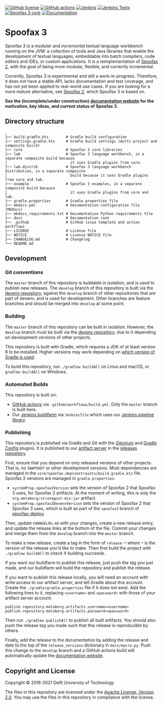 [![GitHub license](https://img.shields.io/github/license/metaborg/spoofax-pie)](https://github.com/metaborg/spoofax-pie/blob/master/LICENSE)
[![GitHub actions](https://img.shields.io/github/workflow/status/metaborg/spoofax-pie/Build?label=GitHub%20actions)](https://github.com/metaborg/spoofax-pie/actions/workflows/build.yml)
[![Jenkins](https://img.shields.io/jenkins/build/https/buildfarm.metaborg.org/job/metaborg/job/spoofax-pie/job/master?label=Jenkins)](https://buildfarm.metaborg.org/job/metaborg/job/spoofax-pie/job/master/lastBuild)
[![Jenkins Tests](https://img.shields.io/jenkins/tests/https/buildfarm.metaborg.org/job/metaborg/job/spoofax-pie/job/master?label=Jenkins%20tests)](https://buildfarm.metaborg.org/job/metaborg/job/spoofax-pie/job/master/lastBuild/testReport/)
[![Spoofax 3 core](https://img.shields.io/maven-metadata/v?label=spoofax.core&metadataUrl=https%3A%2F%2Fartifacts.metaborg.org%2Fcontent%2Frepositories%2Freleases%2Forg%2Fmetaborg%2Fspoofax.core%2Fmaven-metadata.xml)](https://mvnrepository.com/artifact/org.metaborg/spoofax.core?repo=metaborg-releases)
[![Documentation](https://img.shields.io/badge/docs-latest-brightgreen)](https://metaborg.github.io/spoofax-pie/develop/)

# Spoofax 3

Spoofax 3 is a _modular_ and _incremental_ textual language workbench running on the JVM: a collection of tools and Java libraries that enable the development of textual languages, embeddable into batch compilers, code editors and IDEs, or custom applications.
It is a reimplementation of [Spoofax 2](http://spoofax.org), with the goal of being more modular, flexible, and correctly incremental.

Currently, Spoofax 3 is experimental and still a work-in-progress.
Therefore, it does not have a stable API, lacks documentation and test coverage, and has not yet been applied to real-world use cases.
If you are looking for a more mature alternative, see [Spoofax 2](http://spoofax.org), which Spoofax 3 is based on.

**See the (incomplete/under construction) [documentation website](https://metaborg.github.io/spoofax-pie/develop/) for the motivation, key ideas, and current status of Spoofax 3**.

## Directory structure

```
.
├── build.gradle.kts        # Gradle build configuration
├── settings.gradle.kts     # Gradle build settings (multi-project and composite build)
├── core                    # Spoofax 3 core libraries
├── lwb                     # Spoofax 3 language workbench, in a separate composite build because
│                             it uses Gradle plugins from core.
├── lwb.distrib             # Spoofax 3 language workbench distribution, in a separate composite
│                             build because it uses Gradle plugins from core and lwb.
├── example                 # Spoofax 3 examples, in a separate composite build because
│                             it uses Gradle plugins from core and lwb.
├── gradle.properties       # Gradle properties file
├── mkdocs.yml              # Documentation configuration file (MkDocs)
├── mkdocs_requirements.txt # Documentation Python requirements file
├── docs                    # Documentation root
├── .github                 # GitHub issue template and action workflows
├── LICENSE                 # License file
├── NOTICE                  # License NOTICE file
├── CHANGELOG.md            # Changelog
└── README.md
```

## Development

### Git conventions

The `master` branch of this repository is buildable in isolation, and is used to publish new releases.
The `develop` branch of this repository is built via the [devenv repository](https://github.com/metaborg/devenv), against the `develop` branch of other repositories that are part of devenv, and is used for development.
Other branches are feature branches and should be merged into `develop` at some point.

### Building

The `master` branch of this repository can be built in isolation.
However, the `develop` branch must be built via the [devenv repository](https://github.com/metaborg/devenv), due to it depending on development versions of other projects.

This repository is built with Gradle, which requires a JDK of at least version 8 to be installed. Higher versions may work depending on [which version of Gradle is used](https://docs.gradle.org/current/userguide/compatibility.html).

To build this repository, run `./gradlew buildAll` on Linux and macOS, or `gradlew buildAll` on Windows.

### Automated Builds

This repository is built on:
- [GitHub actions](https://github.com/metaborg/spoofax-pie/actions/workflows/build.yml) via `.github/workflows/build.yml`. Only the `master` branch is built here.
- Our [Jenkins buildfarm](https://buildfarm.metaborg.org/view/Devenv/job/metaborg/job/spoofax-pie/) via `Jenkinsfile` which uses our [Jenkins pipeline library](https://github.com/metaborg/jenkins.pipeline/).

### Publishing

This repository is published via Gradle and Git with the [Gitonium](https://github.com/metaborg/gitonium) and [Gradle Config](https://github.com/metaborg/gradle.config) plugins.
It is published to our [artifact server](https://artifacts.metaborg.org) in the [releases repository](https://artifacts.metaborg.org/content/repositories/releases/).

First, ensure that you depend on only released versions of other projects. That is, no `SNAPSHOT` or other development versions.
Most dependencies are managed in the `core/spoofax.depconstraints/build.gradle.kts` file.
Spoofax 2 versions are managed in `gradle.properties`:
- `systemProp.spoofax2Version` sets the version of Spoofax 2 that Spoofax 3 uses, for Spoofax 2 artifacts. At the moment of writing, this is only the `org.metaborg:strategoxt-min-jar` artifact.
- `systemProp.spoofax2DevenvVersion` sets the version of Spoofax 2 that Spoofax 3 uses, which is built as part of the `spoofax3` branch of [spoofax-deploy](https://github.com/metaborg/spoofax-deploy/tree/spoofax3/gradle).

Then, update `CHANGELOG.md` with your changes, create a new release entry, and update the release links at the bottom of the file.
Commit your changes and merge them from the `develop` branch into the `master` branch.

To make a new release, create a tag in the form of `release-*` where `*` is the version of the release you'd like to make.
Then first build the project with `./gradlew buildAll` to check if building succeeds.

If you want our buildfarm to publish this release, just push the tag you just made, and our buildfarm will build the repository and publish the release.

If you want to publish this release locally, you will need an account with write access to our artifact server, and tell Gradle about this account.
Create the `./gradle/gradle.properties` file if it does not exist.
Add the following lines to it, replacing `<username>` and `<password>` with those of your artifact server account:
```
publish.repository.metaborg.artifacts.username=<username>
publish.repository.metaborg.artifacts.password=<password>
```
Then run `./gradlew publishAll` to publish all built artifacts.
You should also push the release tag you made such that this release is reproducible by others.

Finally, add the release to the documentation by adding the release and date to the top of the `release_versions` dictionary in `docs/macro.py`.
Push this change to the `develop` branch and a GitHub actions build will automatically update the [documentation website](https://metaborg.github.io/spoofax-pie/develop/download/).

## Copyright and License

Copyright © 2018-2021 Delft University of Technology

The files in this repository are licensed under the [Apache License, Version 2.0](https://www.apache.org/licenses/LICENSE-2.0).
You may use the files in this repository in compliance with the license.
